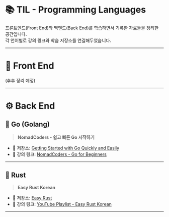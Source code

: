 # 📚 TIL - Programming Languages

프론트엔드(Front End)와 백엔드(Back End)를 학습하면서 기록한 자료들을 정리한 공간입니다.  
각 언어별로 강의 링크와 학습 저장소를 연결해두었습니다.

---

# 🎨 Front End
(추후 정리 예정)

---

# ⚙️ Back End

## 🚀 Go (Golang)

> **NomadCoders - 쉽고 빠른 Go 시작하기**

- 📂 저장소: [Getting Started with Go Quickly and Easily](https://github.com/yjshin-cloud/TIL/tree/main/Programming_Languages/BackEnd/Go/NomadCoders/Getting_Started_with_Go_Quickly_and_Easily)  
- 🎥 강의 링크: [NomadCoders - Go for Beginners](https://nomadcoders.co/go-for-beginners)

---

## 🦀 Rust

> **Easy Rust Korean**

- 📂 저장소: [Easy Rust](https://github.com/yjshin-cloud/TIL/tree/main/Programming_Languages/BackEnd/Rust/Easy_Rust)  
- 🎥 강의 링크: [YouTube Playlist - Easy Rust Korean](https://www.youtube.com/playlist?list=PLfllocyHVgsSJf1zO6k6o3SX2mbZjAqYE)

---
